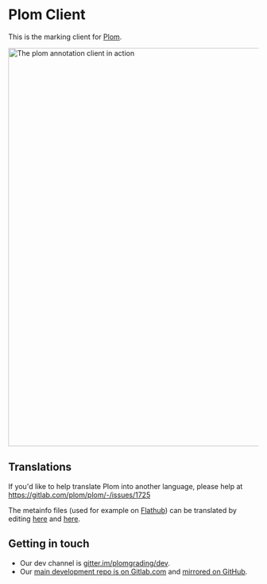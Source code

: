 # Plom Client

This is the marking client for [Plom](https://plomgrading.org).

<img src="https://plomgrading.org/images/plomclient.png" width="800px" alt="The plom annotation client in action">



## Translations

If you'd like to help translate Plom into another language,
please help at https://gitlab.com/plom/plom/-/issues/1725

The metainfo files (used for example on
[Flathub](https://flathub.org/apps/details/org.plomgrading.PlomClient))
can be translated by editing
[here](https://gitlab.com/plom/plom-client/-/blob/main/org.plomgrading.PlomClient.metainfo.xml)
and
[here](https://gitlab.com/plom/plom-client/-/blob/main/org.plomgrading.PlomClient.desktop).


## Getting in touch

  * Our dev channel is [gitter.im/plomgrading/dev](https://gitter.im/plomgrading/dev).
  * Our [main development repo is on Gitlab.com](https://gitlab.com/plom/plom)
    and [mirrored on GitHub](https://github.com/plomgrading/plom).
